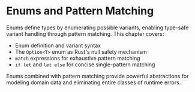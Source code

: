 # Enums and Pattern Matching

Enums define types by enumerating possible variants, enabling type-safe variant handling through pattern matching. This chapter covers:

- Enum definition and variant syntax
- The `Option<T>` enum as Rust's null safety mechanism  
- `match` expressions for exhaustive pattern matching
- `if let` and `let else` for concise single-pattern matching

Enums combined with pattern matching provide powerful abstractions for modeling domain data and eliminating entire classes of runtime errors.
